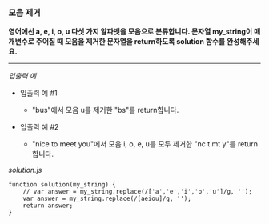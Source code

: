 ### 모음 제거

**영어에선 a, e, i, o, u 다섯 가지 알파벳을 모음으로 분류합니다. 문자열 my_string이 매개변수로 주어질 때 모음을 제거한 문자열을 return하도록 solution 함수를 완성해주세요.**

---

_입출력 예_

- 입출력 예 #1

  - "bus"에서 모음 u를 제거한 "bs"를 return합니다.

- 입출력 예 #2

  - "nice to meet you"에서 모음 i, o, e, u를 모두 제거한 "nc t mt y"를 return합니다.

_solution.js_

```
function solution(my_string) {
    // var answer = my_string.replace(/['a','e','i','o','u']/g, '');
    var answer = my_string.replace(/[aeiou]/g, '');
    return answer;
}
```
